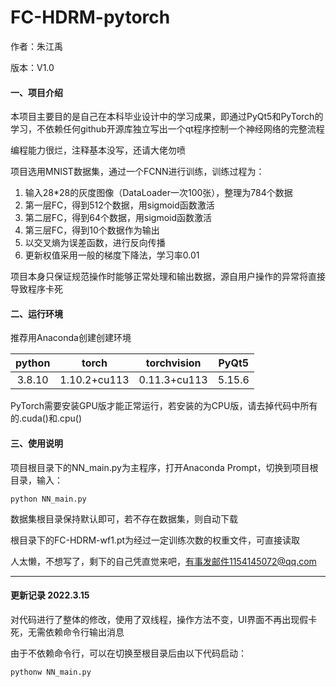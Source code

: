 # FC-HDRM-pytorch

作者：朱江禹

版本：V1.0

#### 一、项目介绍

本项目主要目的是自己在本科毕业设计中的学习成果，即通过PyQt5和PyTorch的学习，不依赖任何github开源库独立写出一个qt程序控制一个神经网络的完整流程

编程能力很烂，注释基本没写，还请大佬勿喷

项目选用MNIST数据集，通过一个FCNN进行训练，训练过程为：

1. 输入28*28的灰度图像（DataLoader一次100张），整理为784个数据
2. 第一层FC，得到512个数据，用sigmoid函数激活
3. 第二层FC，得到64个数据，用sigmoid函数激活
4. 第三层FC，得到10个数据作为输出
5. 以交叉熵为误差函数，进行反向传播
6. 更新权值采用一般的梯度下降法，学习率0.01

项目本身只保证规范操作时能够正常处理和输出数据，源自用户操作的异常将直接导致程序卡死



#### 二、运行环境

推荐用Anaconda创建创建环境

| python |    torch     | torchvision  | PyQt5  |
| :----: | :----------: | :----------: | :----: |
| 3.8.10 | 1.10.2+cu113 | 0.11.3+cu113 | 5.15.6 |

PyTorch需要安装GPU版才能正常运行，若安装的为CPU版，请去掉代码中所有的.cuda()和.cpu()



#### 三、使用说明

项目根目录下的NN_main.py为主程序，打开Anaconda Prompt，切换到项目根目录，输入：

```
python NN_main.py
```

数据集根目录保持默认即可，若不存在数据集，则自动下载

根目录下的FC-HDRM-wf1.pt为经过一定训练次数的权重文件，可直接读取



人太懒，不想写了，剩下的自己凭直觉来吧，有事发邮件1154145072@qq.com



------

#### 更新记录 2022.3.15

对代码进行了整体的修改，使用了双线程，操作方法不变，UI界面不再出现假卡死，无需依赖命令行输出消息

由于不依赖命令行，可以在切换至根目录后由以下代码启动：

```
pythonw NN_main.py
```

